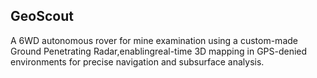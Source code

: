 ## GeoScout 
A 6WD autonomous rover for mine examination using a custom-made Ground Penetrating Radar,enablingreal-time 3D mapping in GPS-denied environments for precise navigation and subsurface analysis.



